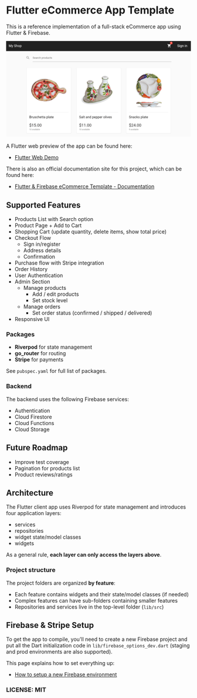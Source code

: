 # Flutter eCommerce App Template

This is a reference implementation of a full-stack eCommerce app using Flutter & Firebase.

![eCommerce App Preview](/.github/images/ecommerce-app-preview.png)

A Flutter web preview of the app can be found here:

- [Flutter Web Demo](https://my-shop-ecommerce-stg.web.app/)

There is also an official documentation site for this project, which can be found here:

- [Flutter & Firebase eCommerce Template - Documentation](https://docs.page/bizz84/flutter-firebase-ecommerce-docs)

## Supported Features

- Products List with Search option
- Product Page + Add to Cart
- Shopping Cart (update quantity, delete items, show total price)
- Checkout Flow
  - Sign in/register
  - Address details
  - Confirmation
- Purchase flow with Stripe integration
- Order History
- User Authentication
- Admin Section
  - Manage products
    - Add / edit products
    - Set stock level
  - Manage orders
    - Set order status (confirmed / shipped / delivered)
- Responsive UI

### Packages

- **Riverpod** for state management
- **go_router** for routing
- **Stripe** for payments

See `pubspec.yaml` for full list of packages.

### Backend

The backend uses the following Firebase services:

- Authentication
- Cloud Firestore
- Cloud Functions
- Cloud Storage

## Future Roadmap

- Improve test coverage
- Pagination for products list
- Product reviews/ratings

## Architecture

The Flutter client app uses Riverpod for state management and introduces four application layers:

- services
- repositories
- widget state/model classes
- widgets

As a general rule, **each layer can only access the layers above**.

### Project structure

The project folders are organized **by feature**:

- Each feature contains widgets and their state/model classes (if needed)
- Complex features can have sub-folders containing smaller features
- Repositories and services live in the top-level folder (`lib/src`)

## Firebase & Stripe Setup

To get the app to compile, you'll need to create a new Firebase project and put all the Dart initialization code in `lib/firebase_options_dev.dart` (staging and prod environments are also supported).

This page explains how to set everything up:

- [How to setup a new Firebase environment](https://docs.page/bizz84/flutter-firebase-ecommerce-docs/environment_config)

### LICENSE: MIT